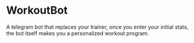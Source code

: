 # WorkoutBot
A telegram bot that replaces your trainer, once you enter your initial stats, the bot itself makes you a personalized workout program. 
